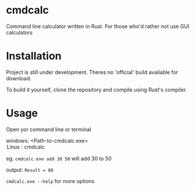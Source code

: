# cmdcalc
Command line calculator written in Rust. For those who'd rather not use GUI calculators

# Installation
Project is still under development. Theres no 'official' build available for download.

To build it yourself, clone the repository and compile using Rust's compiler.

# Usage
Open yor command line or terminal

windows: <Path-to-cmdcalc.exe> <OPTION> <ARGS>
Linux  : cmdcalc <options> <ARGS>

eg.      `cmdcalc.exe add 30 50` will add 30 to 50

output:   `Result = 80`

`cmdcalc.exe --help` for more options



